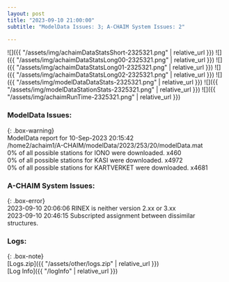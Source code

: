 ```yaml
---
layout: post
title: "2023-09-10 21:00:00"
subtitle: "ModelData Issues: 3; A-CHAIM System Issues: 2"

---
```


![]({{ "/assets/img/achaimDataStatsShort-2325321.png" | relative_url }})
![]({{ "/assets/img/achaimDataStatsLong00-2325321.png" | relative_url }})
![]({{ "/assets/img/achaimDataStatsLong01-2325321.png" | relative_url }})
![]({{ "/assets/img/achaimDataStatsLong02-2325321.png" | relative_url }})
![]({{ "/assets/img/modelDataDataStats-2325321.png" | relative_url }})
![]({{ "/assets/img/modelDataStationStats-2325321.png" | relative_url }})
![]({{ "/assets/img/achaimRunTime-2325321.png" | relative_url }})


### ModelData Issues:  
  
{: .box-warning}  
 ModelData report for 10-Sep-2023 20:15:42   
 /home2/achaim1/A-CHAIM/modelData/2023/253/20/modelData.mat   
 0% of all possible stations for IONO were downloaded. x460   
 0% of all possible stations for KASI were downloaded. x4972   
 0% of all possible stations for KARTVERKET were downloaded. x4681   
  
### A-CHAIM System Issues:  
  
{: .box-error}  
2023-09-10 20:06:06 RINEX is neither version 2.xx or 3.xx  
2023-09-10 20:46:15 Subscripted assignment between dissimilar structures.  

### Logs:  
  
{: .box-note}  
[Logs.zip]({{ "/assets/other/logs.zip" | relative_url }})  
[Log Info]({{ "/logInfo" | relative_url }})  
